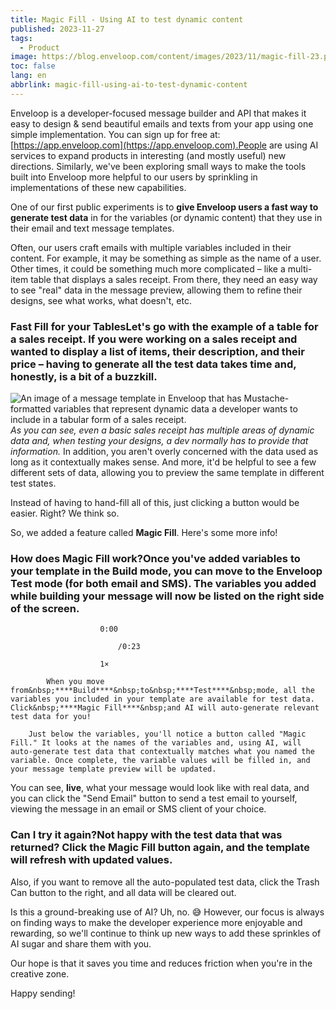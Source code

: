 ```yaml
---
title: Magic Fill - Using AI to test dynamic content
published: 2023-11-27
tags:
  - Product
image: https://blog.enveloop.com/content/images/2023/11/magic-fill-23.png
toc: false
lang: en
abbrlink: magic-fill-using-ai-to-test-dynamic-content
---
```


Enveloop is a developer-focused message builder and API that makes it easy to design &amp; send beautiful emails and texts from your app using one simple implementation. You can sign up for free at: [https://app.enveloop.com](https://app.enveloop.com).People are using AI services to expand products in interesting (and mostly useful) new directions. Similarly, we've been exploring small ways to make the tools built into Enveloop more helpful to our users by sprinkling in implementations of these new capabilities. 

One of our first public experiments is to **give Enveloop users a fast way to generate test data** in for the variables (or dynamic content) that they use in their email and text message templates.

Often, our users craft emails with multiple variables included in their content. For example, it may be something as simple as the name of a user. Other times, it could be something much more complicated –  like a multi-item table that displays a sales receipt. From there, they need an easy way to see "real" data in the message preview, allowing them to refine their designs, see what works, what doesn't, etc.

### Fast Fill for your TablesLet's go with the example of a table for a sales receipt. If you were working on a sales receipt and wanted to display a list of items, their description, and their price – **having to generate all the test data takes time** and, honestly, is a bit of a buzzkill. 

![An image of a message template in Enveloop that has Mustache-formatted variables that represent dynamic data a developer wants to include in a tabular form of a sales receipt.](https://blog.enveloop.com/content/images/2023/11/Screenshot-2023-11-27-at-8.50.43-AM.png)
*As you can see, even a basic sales receipt has multiple areas of dynamic data and, when testing your designs, a dev normally has to provide that information.*
In addition, you aren't overly concerned with the data used as long as it contextually makes sense. And more, it'd be helpful to see a few different sets of data, allowing you to preview the same template in different test states.

Instead of having to hand-fill all of this, just clicking a button would be easier. Right? We think so.

So, we added a feature called **Magic Fill**. Here's some more info!

### How does Magic Fill work?Once you've added variables to your template in the **Build** mode, you can move to the Enveloop **Test** mode (for both email and SMS). The variables you added while building your message will now be listed on the right side of the screen.

                        0:00
                        
                            /0:23

                        1×

            When you move from&nbsp;****Build****&nbsp;to&nbsp;****Test****&nbsp;mode, all the variables you included in your template are available for test data. Click&nbsp;****Magic Fill****&nbsp;and AI will auto-generate relevant test data for you!

        Just below the variables, you'll notice a button called "Magic Fill." It looks at the names of the variables and, using AI, will auto-generate test data that contextually matches what you named the variable. Once complete, the variable values will be filled in, and your message template preview will be updated.

You can see, **live**, what your message would look like with real data, and you can click the "Send Email" button to send a test email to yourself, viewing the message in an email or SMS client of your choice.

### Can I try it again?Not happy with the test data that was returned? Click the **Magic Fill** button again, and the template will refresh with updated values.

Also, if you want to remove all the auto-populated test data, click the Trash Can button to the right, and all data will be cleared out.

Is this a ground-breaking use of AI? Uh, no. 😅 However, our focus is always on finding ways to make the developer experience more enjoyable and rewarding, so we'll continue to think up new ways to add these sprinkles of AI sugar and share them with you.

Our hope is that it saves you time and reduces friction when you're in the creative zone.

Happy sending!
